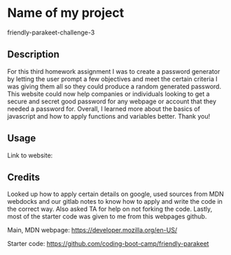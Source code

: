 # Name of my project

friendly-parakeet-challenge-3

## Description

For this third homework assignment I was to create a password generator by letting the user prompt a few objectives and meet the certain criteria I was giving them all so they could produce a random generated password. This website could now help companies or individuals looking to get a secure and secret good password for any webpage or account that they needed a password for. Overall, I learned more about the basics of javascript and how to apply functions and variables better. Thank you!

## Usage

Link to website:


## Credits

Looked up how to apply certain details on google, used sources from MDN webdocks and our gitlab notes to know how to apply and write the code in the correct way. Also asked TA for help on not forking the code. Lastly, most of the starter code was given to me from this webpages github.

Main, MDN webpage: 
https://developer.mozilla.org/en-US/

Starter code:
https://github.com/coding-boot-camp/friendly-parakeet

